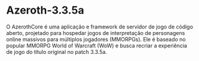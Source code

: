 # Azeroth-3.3.5a
O AzerothCore é uma aplicação e framework de servidor de jogo de código aberto, projetado para hospedar jogos de interpretação de personagens online massivos para múltiplos jogadores (MMORPGs). Ele é baseado no popular MMORPG World of Warcraft (WoW) e busca recriar a experiência de jogo do título original no patch 3.3.5a.

